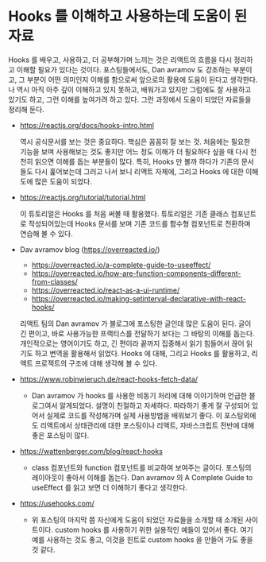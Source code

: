 # Hooks 를 이해하고 사용하는데 도움이 된 자료

Hooks 를 배우고, 사용하고, 더 공부해가며 느끼는 것은 리액트의 흐름을 다시 정리하고 이해할 필요가 있다는 것이다.
포스팅들에서도, Dan avramov 도 강조하는 부분이고, 그 부분이 어떤 의미인지 이해를 함으로써 앞으로의 활용에 도움이 된다고 생각한다.
나 역시 아직 아주 깊이 이해하고 있지 못하고, 배워가고 있지만 그럼에도 잘 사용하고 있기도 하고,
그런 이해를 높여가려 하고 있다. 그런 과정에서 도움이 되었던 자료들을 정리해 둔다.

- https://reactjs.org/docs/hooks-intro.html

  역시 공식문서를 보는 것은 중요하다.
  핵심은 꼼꼼히 잘 보는 것.
  처음에는 필요한 기능을 보며 사용해보는 것도 좋지만
  어느 정도 이해가 더 필요하다 싶을 때 다시 천천히 읽으면
  이해를 돕는 부분들이 많다.
  특히, Hooks 만 볼까 하다가 기존의 문서들도 다시 훑어보는데
  그러고 나서 보니 리액트 자체에, 그리고 Hooks 에 대한 이해도에 많은 도움이 되었다.

- https://reactjs.org/tutorial/tutorial.html

  이 튜토리얼은 Hooks 를 처음 써볼 때 활용했다.
  튜토리얼은 기존 클래스 컴포넌트로 작성되어있는데
  Hooks 문서를 보며 기존 코드를 함수형 컴포넌트로 전환하며 연습해 볼 수 있다.

- Dav avramov blog (https://overreacted.io/)

  - https://overreacted.io/a-complete-guide-to-useeffect/
  - https://overreacted.io/how-are-function-components-different-from-classes/
  - https://overreacted.io/react-as-a-ui-runtime/
  - https://overreacted.io/making-setinterval-declarative-with-react-hooks/

  리액트 팀의 Dan avramov 가 블로그에 포스팅한 글인데 많은 도움이 된다.
  글이 긴 편이고, 바로 사용가능한 프랙티스를 전달하기 보다는 그 바탕의 이해를 돕는다.
  개인적으로는 영어이기도 하고, 긴 편이라 끝까지 집중해서 읽기 힘들어서 끊어 읽기도 하고 변역을 활용해서 읽었다.
  Hooks 에 대해, 그리고 Hooks 를 활용하고, 리액트 프로젝트의 구조에 대해 생각해 볼 수 있다.

- https://www.robinwieruch.de/react-hooks-fetch-data/

  - Dan avramov 가 hooks 를 사용한 비동기 처리에 대해 이야기하며 언급한 블로그여서 알게되었다.
    설명이 친절하고 자세하다. 따라하기 좋게 잘 구성되어 있어서 실제로 코드를 작성해가며 실제 사용방법을 배워보기 좋다.
    이 포스팅외에도 리액트에서 상태관리에 대한 포스팅이나 리액트, 자바스크립트 전반에 대해 좋은 포스팅이 많다.

- https://wattenberger.com/blog/react-hooks

  - class 컴포넌트와 function 컴포넌트를 비교하여 보여주는 글이다.
    포스팅의 레이아웃이 좋아서 이해를 돕는다.
    Dan avramov 의 A Complete Guide to useEffect 를 읽고 보면 더 이해하기 좋다고 생각한다.

- https://usehooks.com/
  - 위 포스팅의 마지막 쯤 자신에게 도움이 되었던 자료들을 소개할 때 소개된 사이트이다.
    custom hooks 를 사용하기 위한 실용적인 예들이 있어서 좋다.
    여기 예를 사용하는 것도 좋고, 이것을 힌트로 custom hooks 을 만들어 가도 좋을 것 같다.
